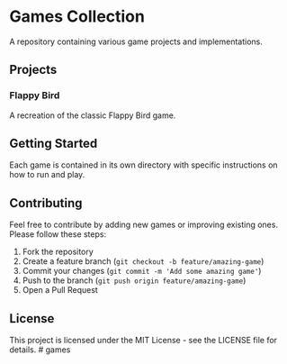 # Games Collection

A repository containing various game projects and implementations.

## Projects

### Flappy Bird
A recreation of the classic Flappy Bird game.

## Getting Started

Each game is contained in its own directory with specific instructions on how to run and play.

## Contributing

Feel free to contribute by adding new games or improving existing ones. Please follow these steps:
1. Fork the repository
2. Create a feature branch (`git checkout -b feature/amazing-game`)
3. Commit your changes (`git commit -m 'Add some amazing game'`)
4. Push to the branch (`git push origin feature/amazing-game`)
5. Open a Pull Request

## License

This project is licensed under the MIT License - see the LICENSE file for details. #   g a m e s  
 